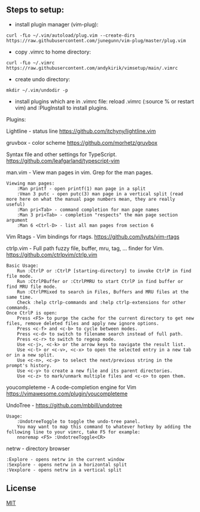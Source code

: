 ## Steps to setup:

- install plugin manager (vim-plug): 
```
curl -fLo ~/.vim/autoload/plug.vim --create-dirs https://raw.githubusercontent.com/junegunn/vim-plug/master/plug.vim
```

- copy .vimrc to home directory:
```
curl -fLo ~/.vimrc https://raw.githubusercontent.com/andykirik/vimsetup/main/.vimrc
```

- create undo directory: 
```
mkdir ~/.vim/undodir -p
```

- install plugins which are in .vimrc file: reload .vimrc (:source % or restart vim) and :PlugInstall to install plugins.


Plugins:

Lightline - status line
	https://github.com/itchyny/lightline.vim

gruvbox - color scheme
	https://github.com/morhetz/gruvbox

Syntax file and other settings for TypeScript. 
	https://github.com/leafgarland/typescript-vim

man.vim - View man pages in vim. Grep for the man pages.
```
Viewing man pages:
	:Man printf - open printf(1) man page in a split
	:Vman 3 putc - open putc(3) man page in a vertical split (read more here on what the manual page numbers mean, they are really useful)
	:Man pri<Tab> - command completion for man page names
	:Man 3 pri<Tab> - completion "respects" the man page section argument
	:Man 6 <Ctrl-D> - list all man pages from section 6
```
Vim Rtags - Vim bindings for rtags.
	https://github.com/lyuts/vim-rtags

ctrlp.vim - Full path fuzzy file, buffer, mru, tag, ... finder for Vim.
	https://github.com/ctrlpvim/ctrlp.vim
```
Basic Usage:
	Run :CtrlP or :CtrlP [starting-directory] to invoke CtrlP in find file mode.
	Run :CtrlPBuffer or :CtrlPMRU to start CtrlP in find buffer or find MRU file mode.
	Run :CtrlPMixed to search in Files, Buffers and MRU files at the same time.
	Check :help ctrlp-commands and :help ctrlp-extensions for other commands.
Once CtrlP is open:
	Press <F5> to purge the cache for the current directory to get new files, remove deleted files and apply new ignore options.
	Press <c-f> and <c-b> to cycle between modes.
	Press <c-d> to switch to filename search instead of full path.
	Press <c-r> to switch to regexp mode.
	Use <c-j>, <c-k> or the arrow keys to navigate the result list.
	Use <c-t> or <c-v>, <c-x> to open the selected entry in a new tab or in a new split.
	Use <c-n>, <c-p> to select the next/previous string in the prompt's history.
	Use <c-y> to create a new file and its parent directories.
	Use <c-z> to mark/unmark multiple files and <c-o> to open them.
```
youcompleteme  - A code-completion engine for Vim
	https://vimawesome.com/plugin/youcompleteme

UndoTree - 
	https://github.com/mbbill/undotree
```
Usage:
	:UndotreeToggle to toggle the undo-tree panel. 
	You may want to map this command to whatever hotkey by adding the following line to your vimrc, take F5 for example:
	nnoremap <F5> :UndotreeToggle<CR>
```
netrw - directory browser
```
:Explore - opens netrw in the current window
:Sexplore - opens netrw in a horizontal split
:Vexplore - opens netrw in a vertical split
```

## License
[MIT](https://choosealicense.com/licenses/mit/)
